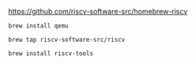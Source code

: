 
https://github.com/riscv-software-src/homebrew-riscv


    brew install qemu

    brew tap riscv-software-src/riscv

    brew install riscv-tools




